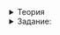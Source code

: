 <details>
<summary>Теория</summary>

# Перегрузка арифметических операций

Перегрузка операций — мощное средство C++. Перегрузка позволяет выполнять арифметические и другие операции над пользовательскими типами данных естественным образом — то есть так же, как над встроенными типами.

Встроенные в язык типы, операторы, языковые конструкции — это атомы, из которых можно создать более крупные и абстрактные сущности — молекулы и организмы. Например, координаты точки на плоскости можно описать двумя переменными `x` и `y`, имеющими тип `double`. Но это будут разные переменные. На их связь с точкой будут указывать в лучшем случае комментарии в коде, а в худшем — только знания в голове программиста. Улучшить ситуацию можно. Используем класс и структуру и зададим новый тип данных «‎точка»‎:

```cpp
struct Point { 
double x, y; 
};

```

Теперь объявлять точку можем этим пользовательским типом:

```cpp
// объявляем точки p1 и p2
Point p1, p2;

```

У нас появилась собранная из атомов молекула. В этой структуре можно написать методы, перегрузить операции. Тогда молекула будет обладать ещё и поведением. Во вселенной программы появится некоторое подобие законов физики. Всё новые и новые молекулы позволят программировать поведение сложной системы, такой как графический редактор, браузер, поисковая или операционная система.

Пользовательские типы — это классы, структуры, перечислимые типы и пока не знакомые вам объединения (`union`). При объявлении новых типов данных в коде появляются новые сущности из предметной области, где работает программа. Предметная область — часть реального или нереального мира, которую программа моделирует. Её ещё можно назвать контекстом.

У каждой предметной области свои особенности. Например, если создаём программу для работы с дробями, она должна подчиняться правилам арифметики. А предметная область бухгалтерской программы содержит термины вроде «счёт», «накладная», «контрагент».

В некоторой предметной области над вводимыми сущностями могут выполняться операции: сложение векторов, умножение матриц, арифметические операции над дробями. Применив перегрузку, вы сможете объявить в программе собственные операции над введёнными вами типами. Например, сложить дроби можно операцией сложения `number1 + number2` вместо многословной функции `AddRationals(number1, number2)`. Такой код быстрее писать и легче читать.

При правильном использовании перегрузка операций повысит выразительность вашего кода. Но в работе с таким инструментом есть ограничения:

-   Когда реализуете перегрузку операции, следите за тем, чтобы это органично вписывалось в программу, соответствовало предметной области и не вызывало вопросов у других разработчиков. Например, не стоит определять операцию сложения дроби со строкой. Если язык позволяет сделать что-то, не означает, что это нужно делать.
-   Перегрузка операций в C++ не изменяет размерность операций и их приоритет. Как и со встроенными типами данных, у операций умножения и деления над пользовательскими типами данных будет приоритет над операциями сложения и вычитания. Бинарные операции останутся бинарными, унарные — унарными.

Разработанный вами класс `Rational` позволяет хранить рациональные дроби в нормализованном виде, вводить и выводить их в потоки стандартной библиотеки. Чтобы работать с этим классом, как со встроенными числами, освоим перегрузку арифметических операций `+`, `-`, `*`, `/`.

### Арифметические операции с одинаковыми типами аргументов

Перегрузка арифметических операций `+`, `-`, `*`, `/` позволит выполнять арифметические операции над дробями естественным образом, как над целыми и вещественными числами:

```cpp
int main() {
    Rational r1{1, 6};
    Rational r2{1, 3};
    Rational sum = (r1 + r2) * r1;
    cout << sum << endl; // Выведет 1/12
}

```

При перегрузке операторов в первую очередь руководствуйтесь предметной областью. Она накладывает ограничения на набор операций над типами и их семантику.

Арифметические операции `+`, `-`, `*`, `/` над типом `Rational` — это бинарные операции, принимающие два аргумента типа `Rational`. Результат — новое значение, также имеющее тип `Rational`. Эти операции не изменяют значения ни левого, ни правого аргументов.

Результатом сложения двух обыкновенных дробей, будет обыкновенная дробь, равная:

________________________________________________________________________________________________________________________________________________________________________________________________________________________________________________________________________________________________________________________________________________________________________________________________________________________________________

Чтобы задать операцию сложения, объявим функцию со специальным именем `operator+`, принимающую два рациональных числа и возвращающую результат типа `Rational`:

```cpp
Rational operator+(Rational left, Rational right) {
    const int numerator = left.Numerator() * right.Denominator() 
                  + right.Numerator() * left.Denominator();
    const int denominator = left.Denominator() * right.Denominator();

    return {numerator, denominator};
}

```

Объекты `Rational` хранят два целых числа и считаются легковесными. Вот почему мы передаём дроби в функцию `operator+` по значению. Более тяжелые для копирования классы принимайте по константной ссылке, если функция или операция их не модифицирует.

Убедимся, что добавленная операция работает:

```cpp
int main() {
    Rational r1, r2;

    cout << "Введите первую дробь: "s;
    cin >> r1;

    cout << "Введите вторую дробь: "s;
    cin >> r2;

    cout << "Их сумма равна: "s << r1 + r2 << endl;
}

```

Запустив программу, увидим:

```
Введите первую дробь: 1/3
Введите вторую дробь: 1/6
Их сумма равна: 1/2

```

Но в классе `Rational` есть ещё один параметризованный конструктор, принимающий тип `int`:

```cpp
class Rational {
public:
    Rational(int value)
};

```

С этим конструктором мы можем складывать дроби не только между собой, но и с целыми числами. И наоборот:

```cpp
int main() {
    cout << "Введите первую дробь: "s;
    Rational rational;
    cin >> rational;

    cout << "Введите целое число: "s;
    int integer;
    cin >> integer;

    cout << "Их сумма равна: "s << rational + integer << endl;
}

```

Здесь компилятор обнаружит выражение `rational + integer` и будет искать версию `operator+`, принимающую типы `Rational` и `int`. Но мы её не написали. Поэтому не найдёт и попытается преобразовать типы аргументов под имеющиеся операции. Увидев оператор сложения двух аргументов `Rational`, компилятор превратит второй параметр из `int` в `Rational`. Для этого неявно вызовется конвертирующий конструктор, как если бы мы написали:

```cpp
 cout << "Их сумма равна: "s << rational + Rational{integer} << endl;

```

### Арифметические операции с разными типами аргументов

Типы аргументов бинарной арифметической операции не обязательно должны быть одинаковыми. Правила определяются особенностями предметной области.

Рассмотрим операцию умножения двухмерного вектора и скаляра. В результате операции получается новый отмасштабированный двухмерный вектор. При этом умножать можно не только вектор на скаляр, но и скаляр на вектор. Для этого реализуем две версии операции умножения — `vector*scalar` и `scalar*vector`:

```cpp
// Здесь мы объявляем структуру, а не класс, так как поля структуры 
// могут принимать произвольные значения
struct Vector2D {
    // Такая запись сообщает компилятору, чтобы он сгенерировал конструктор по умолчанию,
    // в котором поля x и y проинициализировал значениями, заданными при их объявлении
    Vector2D() = default;

    Vector2D(double x0, double y0)
        : x(x0), y(y0) {
    }

    // Задаем значения по умолчанию для полей структуры
    double x = 0.0;
    double y = 0.0;
};

// Операция умножения вектора на скаляр
Vector2D operator*(Vector2D vector, double scalar) {
    return {vector.x * scalar, vector.y * scalar};
}

// Операция умножения скаляра на вектор
Vector2D operator*(double scalar, Vector2D vector) {
    // Благодаря коммутативности операции умножения, мы можем выразить 
    // умножение скаляра на вектор через операцию умножения вектора на скаляр
    return vector * scalar;
}

```

Аргументы бинарной операции могут быть одного типа или разных. При этом может понадобиться реализовать для них две перегрузки в зависимости от порядка операндов или только одну. Всё определяется предметной областью. Например, операция деления вектора на скаляр существует, а обратная операция деления скаляра на вектор — нет.

### Перегрузка унарного плюса и минуса

Для дробей и векторов помимо бинарных арифметических операций, существуют операции унарного плюса и минуса. Они используются в выражениях вроде:

```cpp
int main() {
    const Vector2D v1{1, 7}
    const Vector2D minus_v1 = -v1; // вызов унарного минуса
    const Vector2D plus_v1 = +v1;  // вызов унарного плюса
}

```

Чтобы перегрузить унарный плюс и минус, задают операции `operator+` и `operator-` с единственным аргументом. Унарный плюс должен возвращать копию своего аргумента, а унарный минус — противоположное по знаку значение. Например, для типа `Vector2D` операции унарного плюса и минуса можно задать так:

```cpp
// Операция унарного плюса возвращает копию переданного вектора
Vector2D operator+(Vector2D v) {
    return v;
}

// Операция унарного минуса возвращает вектор с противоположным направлением
Vector2D operator-(Vector2D v) {
    return {-v.x, -v.y};
}

```

Уметь работать с унарными операциями — значит эффективно использовать средства языка. В любой нетривиальной программе вы не раз будете самостоятельно реализовать хотя бы некоторые из таких операций, либо использовать написанные коллегами.

</details>

<details>
<summary>Задание:</summary>

## Задание

Реализуйте для класса `Rational` операции сложения и вычитания, а также операции унарного плюса и унарного минуса. Это позволит выполнять над обыкновенными дробями базовые арифметические операции, так же как с целыми числами и числами с плавающей запятой.

### Подсказка

Возьмите код сложения дробей из теории. Операцию вычитания реализуйте аналогично. Операции унарного плюса и минуса реализуйте по аналогии со структурой `Vector2D`.

</details>
